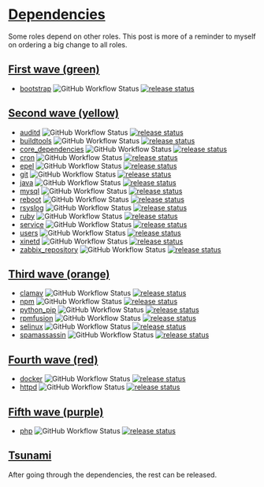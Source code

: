 # [Dependencies](#dependencies)

Some roles depend on other roles. This post is more of a reminder to myself on ordering a big change to all roles.

## [First wave (green)](#first-wave)
- [bootstrap](https://github.com/buluma/ansible-role-bootstrap) ![GitHub Workflow Status](https://img.shields.io/github/workflow/status/buluma/ansible-role-bootstrap/Ansible%20Molecule) [![release status](https://img.shields.io/github/commits-since/buluma/ansible-role-bootstrap/latest.svg)](https://github.com/buluma/ansible-role-bootstrap/releases)

## [Second wave (yellow)](#second-wave)
- [auditd](https://github.com/buluma/ansible-role-auditd) ![GitHub Workflow Status](https://img.shields.io/github/workflow/status/buluma/ansible-role-auditd/Ansible%20Molecule) [![release status](https://img.shields.io/github/commits-since/buluma/ansible-role-auditd/latest.svg)](https://github.com/buluma/ansible-role-auditd/releases)
- [buildtools](https://github.com/buluma/ansible-role-buildtools) ![GitHub Workflow Status](https://img.shields.io/github/workflow/status/buluma/ansible-role-buildtools/Ansible%20Molecule) [![release status](https://img.shields.io/github/commits-since/buluma/ansible-role-buildtools/latest.svg)](https://github.com/buluma/ansible-role-buildtools/releases)
- [core_dependencies](https://github.com/buluma/ansible-role-core_dependencies) ![GitHub Workflow Status](https://img.shields.io/github/workflow/status/buluma/ansible-role-core_dependencies/Ansible%20Molecule) [![release status](https://img.shields.io/github/commits-since/buluma/ansible-role-core_dependencies/latest.svg)](https://github.com/buluma/ansible-role-core_dependencies/releases)
- [cron](https://github.com/buluma/ansible-role-cron) ![GitHub Workflow Status](https://img.shields.io/github/workflow/status/buluma/ansible-role-cron/Ansible%20Molecule) [![release status](https://img.shields.io/github/commits-since/buluma/ansible-role-cron/latest.svg)](https://github.com/buluma/ansible-role-cron/releases)
- [epel](https://github.com/buluma/ansible-role-epel) ![GitHub Workflow Status](https://img.shields.io/github/workflow/status/buluma/ansible-role-epel/Ansible%20Molecule) [![release status](https://img.shields.io/github/commits-since/buluma/ansible-role-epel/latest.svg)](https://github.com/buluma/ansible-role-epel/releases)
- [git](https://github.com/buluma/ansible-role-git) ![GitHub Workflow Status](https://img.shields.io/github/workflow/status/buluma/ansible-role-git/Ansible%20Molecule) [![release status](https://img.shields.io/github/commits-since/buluma/ansible-role-git/latest.svg)](https://github.com/buluma/ansible-role-git/releases)
- [java](https://github.com/buluma/ansible-role-java) ![GitHub Workflow Status](https://img.shields.io/github/workflow/status/buluma/ansible-role-java/Ansible%20Molecule) [![release status](https://img.shields.io/github/commits-since/buluma/ansible-role-java/latest.svg)](https://github.com/buluma/ansible-role-java/releases)
- [mysql](https://github.com/buluma/ansible-role-mysql) ![GitHub Workflow Status](https://img.shields.io/github/workflow/status/buluma/ansible-role-mysql/Ansible%20Molecule) [![release status](https://img.shields.io/github/commits-since/buluma/ansible-role-mysql/latest.svg)](https://github.com/buluma/ansible-role-mysql/releases)
- [reboot](https://github.com/buluma/ansible-role-reboot) ![GitHub Workflow Status](https://img.shields.io/github/workflow/status/buluma/ansible-role-reboot/Ansible%20Molecule) [![release status](https://img.shields.io/github/commits-since/buluma/ansible-role-reboot/latest.svg)](https://github.com/buluma/ansible-role-reboot/releases)
- [rsyslog](https://github.com/buluma/ansible-role-rsyslog) ![GitHub Workflow Status](https://img.shields.io/github/workflow/status/buluma/ansible-role-rsyslog/Ansible%20Molecule) [![release status](https://img.shields.io/github/commits-since/buluma/ansible-role-rsyslog/latest.svg)](https://github.com/buluma/ansible-role-rsyslog/releases)
- [ruby](https://github.com/buluma/ansible-role-ruby) ![GitHub Workflow Status](https://img.shields.io/github/workflow/status/buluma/ansible-role-ruby/Ansible%20Molecule) [![release status](https://img.shields.io/github/commits-since/buluma/ansible-role-ruby/latest.svg)](https://github.com/buluma/ansible-role-ruby/releases)
- [service](https://github.com/buluma/ansible-role-service) ![GitHub Workflow Status](https://img.shields.io/github/workflow/status/buluma/ansible-role-service/Ansible%20Molecule) [![release status](https://img.shields.io/github/commits-since/buluma/ansible-role-service/latest.svg)](https://github.com/buluma/ansible-role-service/releases)
- [users](https://github.com/buluma/ansible-role-users) ![GitHub Workflow Status](https://img.shields.io/github/workflow/status/buluma/ansible-role-users/Ansible%20Molecule) [![release status](https://img.shields.io/github/commits-since/buluma/ansible-role-users/latest.svg)](https://github.com/buluma/ansible-role-users/releases)
- [xinetd](https://github.com/buluma/ansible-role-xinetd) ![GitHub Workflow Status](https://img.shields.io/github/workflow/status/buluma/ansible-role-xinetd/Ansible%20Molecule) [![release status](https://img.shields.io/github/commits-since/buluma/ansible-role-xinetd/latest.svg)](https://github.com/buluma/ansible-role-xinetd/releases)
- [zabbix_repository](https://github.com/buluma/ansible-role-zabbix_repository) ![GitHub Workflow Status](https://img.shields.io/github/workflow/status/buluma/ansible-role-zabbix_repository/Ansible%20Molecule) [![release status](https://img.shields.io/github/commits-since/buluma/ansible-role-zabbix_repository/latest.svg)](https://github.com/buluma/ansible-role-zabbix_repository/releases)

## [Third wave (orange)](#third-wave)
- [clamav](https://github.com/buluma/ansible-role-clamav) ![GitHub Workflow Status](https://img.shields.io/github/workflow/status/buluma/ansible-role-clamav/Ansible%20Molecule) [![release status](https://img.shields.io/github/commits-since/buluma/ansible-role-clamav/latest.svg)](https://github.com/buluma/ansible-role-clamav/releases)
- [npm](https://github.com/buluma/ansible-role-npm) ![GitHub Workflow Status](https://img.shields.io/github/workflow/status/buluma/ansible-role-npm/Ansible%20Molecule) [![release status](https://img.shields.io/github/commits-since/buluma/ansible-role-npm/latest.svg)](https://github.com/buluma/ansible-role-npm/releases)
- [python_pip](https://github.com/buluma/ansible-role-python_pip) ![GitHub Workflow Status](https://img.shields.io/github/workflow/status/buluma/ansible-role-python_pip/Ansible%20Molecule) [![release status](https://img.shields.io/github/commits-since/buluma/ansible-role-python_pip/latest.svg)](https://github.com/buluma/ansible-role-python_pip/releases)
- [rpmfusion](https://github.com/buluma/ansible-role-rpmfusion) ![GitHub Workflow Status](https://img.shields.io/github/workflow/status/buluma/ansible-role-rpmfusion/Ansible%20Molecule) [![release status](https://img.shields.io/github/commits-since/buluma/ansible-role-rpmfusion/latest.svg)](https://github.com/buluma/ansible-role-rpmfusion/releases)
- [selinux](https://github.com/buluma/ansible-role-selinux) ![GitHub Workflow Status](https://img.shields.io/github/workflow/status/buluma/ansible-role-selinux/Ansible%20Molecule) [![release status](https://img.shields.io/github/commits-since/buluma/ansible-role-selinux/latest.svg)](https://github.com/buluma/ansible-role-selinux/releases)
- [spamassassin](https://github.com/buluma/ansible-role-spamassassin) ![GitHub Workflow Status](https://img.shields.io/github/workflow/status/buluma/ansible-role-spamassassin/Ansible%20Molecule) [![release status](https://img.shields.io/github/commits-since/buluma/ansible-role-spamassassin/latest.svg)](https://github.com/buluma/ansible-role-spamassassin/releases)

## [Fourth wave (red)](#fourth-wave)
- [docker](https://github.com/buluma/ansible-role-docker) ![GitHub Workflow Status](https://img.shields.io/github/workflow/status/buluma/ansible-role-docker/Ansible%20Molecule) [![release status](https://img.shields.io/github/commits-since/buluma/ansible-role-docker/latest.svg)](https://github.com/buluma/ansible-role-docker/releases)
- [httpd](https://github.com/buluma/ansible-role-httpd) ![GitHub Workflow Status](https://img.shields.io/github/workflow/status/buluma/ansible-role-httpd/Ansible%20Molecule) [![release status](https://img.shields.io/github/commits-since/buluma/ansible-role-httpd/latest.svg)](https://github.com/buluma/ansible-role-httpd/releases)

## [Fifth wave (purple)](#fifth-wave)
- [php](https://github.com/buluma/ansible-role-php) ![GitHub Workflow Status](https://img.shields.io/github/workflow/status/buluma/ansible-role-php/Ansible%20Molecule) [![release status](https://img.shields.io/github/commits-since/buluma/ansible-role-php/latest.svg)](https://github.com/buluma/ansible-role-php/releases)

## [Tsunami](#tsunami)

After going through the dependencies, the rest can be released.
